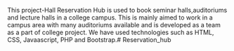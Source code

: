 This project-Hall Reservation Hub is used to book seminar halls,auditoriums and lecture halls in a college campus.
This is mainly aimed to work in a campus area with many auditoriums available and is developed as a team as a part of college project.
We have used technologies such as HTML, CSS, Javaascript, PHP and Bootstrap.# Reservation_hub
